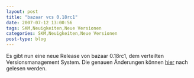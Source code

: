 ```yaml
---
layout: post
title: "bazaar vcs 0.18rc1"
date: 2007-07-12 13:00:56
tags: SKM,Neuigkeiten,Neue Versionen
categories: SKM,Neuigkeiten,Neue Versionen
post-type: blog
---
```

Es gibt nun eine neue Release von bazaar 0.18rc1, dem verteilten Versionsmanagement System.
Die genauen Änderungen können [hier](http://bazaar-vcs.org/news#0.18rc1released) nach gelesen  werden.
